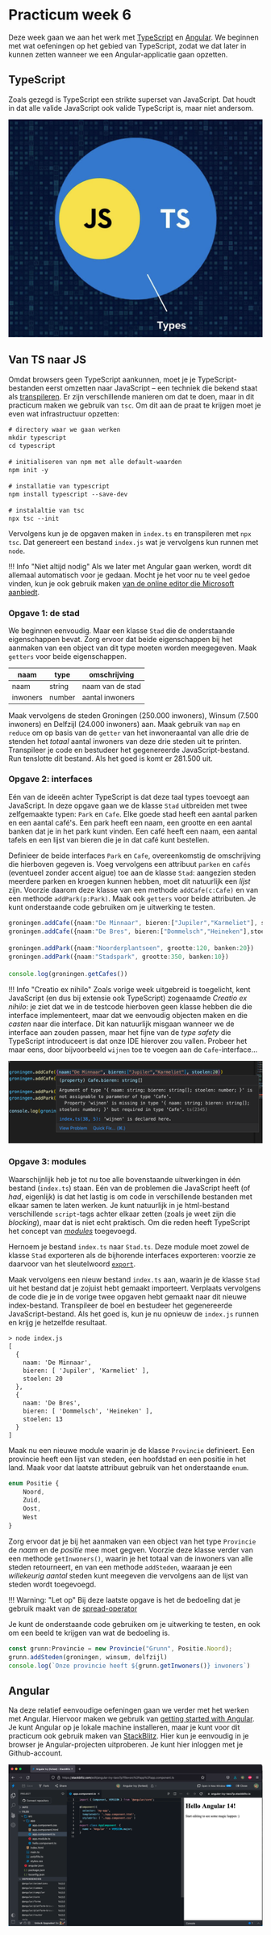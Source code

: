 # Practicum week 6

Deze week gaan we aan het werk met [TypeScript]() en [Angular](). We beginnen met wat oefeningen op het gebied van TypeScript, zodat we dat later in kunnen zetten wanneer we een Angular-applicatie gaan opzetten.

## TypeScript

Zoals gezegd is TypeScript een strikte superset van JavaScript. Dat houdt in dat alle valide JavaScript ook valide TypeScript is, maar niet andersom.

![TypeScript is een superset van JavaScript (van https://serokell.io/blog/why-typescript)](imgs/typescript.png)

## Van TS naar JS
Omdat browsers geen TypeScript aankunnen, moet je je TypeScript-bestanden eerst omzetten naar JavaScript – een techniek die bekend staat als [transpileren](https://learntypescript.dev/11/l3-transpilation). Er zijn verschillende manieren om dat te doen, maar in dit practicum maken we gebruik van `tsc`. Om dit aan de praat te krijgen moet je even wat infrastructuur opzetten:

```shell
# directory waar we gaan werken
mkdir typescript
cd typescript

# initialiseren van npm met alle default-waarden
npm init -y

# installatie van typescript
npm install typescript --save-dev

# instalaltie van tsc
npx tsc --init
```

Vervolgens kun je de opgaven maken in `index.ts` en transpileren met `npx tsc`. Dat genereert een bestand `index.js` wat je vervolgens kun runnen met `node`.

!!! Info "Niet altijd nodig"
    Als we later met Angular gaan werken, wordt dit allemaal automatisch voor je gedaan. Mocht je het voor nu te veel gedoe vinden, kun je ook gebruik maken [van de online editor die Microsoft aanbiedt](https://www.typescriptlang.org/play).

### Opgave 1: de stad

We beginnen eenvoudig. Maar een klasse `Stad` die de onderstaande eigenschappen bevat. Zorg ervoor dat beide eigenschappen bij het aanmaken van een object van dit type moeten worden meegegeven. Maak `getters` voor beide eigenschappen.

naam | type | omschrijving
----|----|---
naam | string | naam van de stad
inwoners | number | aantal inwoners

Maak vervolgens de steden Groningen (250.000 inwoners), Winsum (7.500 inwoners) en Delfzijl (24.000 inwoners) aan. Maak gebruik van `map` en `reduce` om op basis van de `getter` van het inwoneraantal van alle drie de stenden het *totaal* aantal inwoners van deze drie steden uit te printen. Transpileer je code en bestudeer het gegenereerde JavaScript-bestand. Run tenslotte dit bestand. Als het goed is komt er 281.500 uit.

### Opgave 2: interfaces

Eén van de ideeën achter TypeScript is dat deze taal types toevoegt aan JavaScript. In deze opgave gaan we de klasse `Stad` uitbreiden met twee zelfgemaakte typen: `Park` en `Cafe`. Elke goede stad heeft een aantal parken en een aantal café's. Een park heeft een naam, een grootte en een aantal banken dat je in het park kunt vinden. Een café heeft een naam, een aantal tafels en een lijst van bieren die je in dat café kunt bestellen.

Definieer de beide interfaces `Park` en `Cafe`, overeenkomstig de omschrijving die hierboven gegeven is. Voeg vervolgens een attribuut `parken` en `cafés` (eventueel zonder accent aigue) toe aan de klasse `Stad`: aangezien steden meerdere parken en kroegen kunnen hebben, moet dit natuurlijk een *lijst* zijn. Voorzie daarom deze klasse van een methode `addCafe(c:Cafe)` en van een methode `addPark(p:Park)`. Maak ook `getters` voor beide attributen. Je kunt onderstaande code gebruiken om je uitwerking te testen.

```TypeScript
groningen.addCafe({naam:"De Minnaar", bieren:["Jupiler","Karmeliet"], stoelen:20})
groningen.addCafe({naam:"De Bres", bieren:["Dommelsch","Heineken"],stoelen:13})

groningen.addPark({naam:"Noorderplantsoen", grootte:120, banken:20})
groningen.addPark({naam:"Stadspark", grootte:350, banken:10})

console.log(groningen.getCafes())
```

!!! Info "Creatio ex nihilo"
    Zoals vorige week uitgebreid is toegelicht, kent JavaScript (en dus bij extensie ook TypeScript) zogenaamde *Creatio ex nihilo*: je ziet dat we in de testcode hierboven geen klasse hebben die die interface implementeert, maar dat we eenvoudig objecten maken en die *casten* naar die interface. Dit kan natuurlijk misgaan wanneer we de interface aan zouden passen, maar het fijne van de *type safety* die TypeScript introduceert is dat onze IDE hierover zou vallen. Probeer het maar eens, door bijvoorbeeld `wijnen` toe te voegen aan de `Cafe`-interface...

![De IDE helpt ons wanneer de types niet overeenkomen met de objecten](imgs/ide-error.png)


### Opgave 3: modules

Waarschijnlijk heb je tot nu toe alle bovenstaande uitwerkingen in één bestand (`index.ts`) staan. Eén van de problemen die JavaScript heeft (of *had*, eigenlijk) is dat het lastig is om code in verschillende bestanden met elkaar samen te laten werken. Je kunt natuurlijk in je html-bestand verschillende `script`-tags achter elkaar zetten (zoals je weet zijn die *blocking*), maar dat is niet echt praktisch. Om die reden heeft TypeScript het concept van [*modules*](https://www.typescriptlang.org/docs/handbook/modules.html) toegevoegd.

Hernoem je bestand `index.ts` naar `Stad.ts`. Deze module moet zowel de klasse `Stad` exporteren als de bijhorende interfaces exporteren: voorzie ze daarvoor van het sleutelwoord [`export`](https://www.typescriptlang.org/docs/handbook/modules.html#export).

Maak vervolgens een nieuw bestand `index.ts` aan, waarin je de klasse `Stad` uit het bestand dat je zojuist hebt gemaakt importeert. Verplaats vervolgens de code die je in de vorige twee opgaven hebt gemaakt naar dit nieuwe index-bestand. Transpileer de boel en bestudeer het gegenereerde JavaScript-bestand. Als het goed is, kun je nu opnieuw de `index.js` runnen en krijg je hetzelfde resultaat.

```shell
> node index.js
[
  {
    naam: 'De Minnaar',
    bieren: [ 'Jupiler', 'Karmeliet' ],
    stoelen: 20
  },
  { 
    naam: 'De Bres', 
    bieren: [ 'Dommelsch', 'Heineken' ], 
    stoelen: 13 
  }
]
```

Maak nu een nieuwe module waarin je de klasse `Provincie` definieert. Een provincie heeft een lijst van steden, een hoofdstad en een positie in het land. Maak voor dat laatste attribuut gebruik van het onderstaande `enum`. 

```TypeScript
enum Positie {
    Noord,
    Zuid,
    Oost,
    West
}
```

Zorg ervoor dat je bij het aanmaken van een object van het type `Provincie` de *naam* en de *positie* mee moet gegven. Voorzie deze klasse verder van een methode `getInwoners()`, waarin je het totaal van de inwoners van alle steden retourneert, en van een methode `addSteden`, waaraan je een *willekeurig aantal* steden kunt meegeven die vervolgens aan de lijst van steden wordt toegevoegd.

!!! Warning: "Let op"
    Bij deze laatste opgave is het de bedoeling dat je gebruik maakt van de [spread-operator](https://developer.mozilla.org/en-US/docs/Web/JavaScript/Reference/Operators/Spread_syntax)

Je kunt de onderstaande code gebruiken om je uitwerking te testen, en ook om een beeld te krijgen van wat de bedoeling is.

```TypeScript
const grunn:Provincie = new Provincie("Grunn", Positie.Noord);
grunn.addSteden(groningen, winsum, delfzijl)
console.log(`Onze provincie heeft ${grunn.getInwoners()} inwoners`)
```

## Angular

Na deze relatief eenvoudige oefeningen gaan we verder met het werken met Angular. Hiervoor maken we gebruik van [getting started with Angular](https://angular.io/start#take-a-tour-of-the-example-application). Je kunt Angular op je lokale machine installeren, maar je kunt voor dit practicum ook gebruik maken van [StackBlitz](https://stackblitz.com/). Hier kun je eenvoudig in je browser je Angular-projecten uitproberen. Je kunt hier inloggen met je Github-account.

![Angular in Stackblitz](imgs/stackblitz.png)